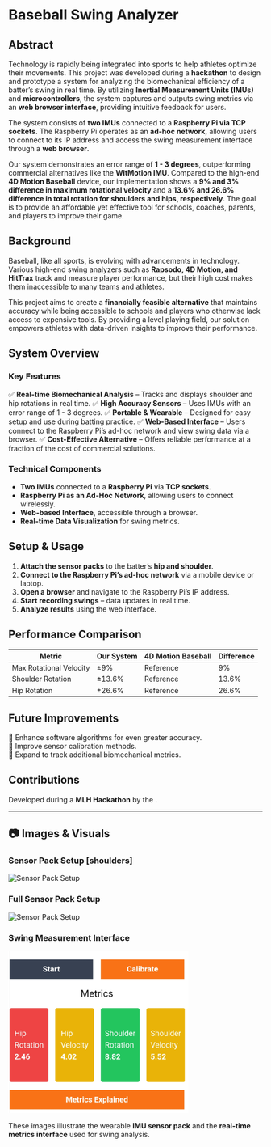 # Baseball Swing Analyzer

## Abstract
Technology is rapidly being integrated into sports to help athletes optimize their movements. This project was developed during a **hackathon** to design and prototype a system for analyzing the biomechanical efficiency of a batter’s swing in real time. By utilizing **Inertial Measurement Units (IMUs)** and **microcontrollers**, the system captures and outputs swing metrics via an **web browser interface**, providing intuitive feedback for users.

The system consists of **two IMUs** connected to a **Raspberry Pi via TCP sockets**. The Raspberry Pi operates as an **ad-hoc network**, allowing users to connect to its IP address and access the swing measurement interface through a **web browser**.

Our system demonstrates an error range of **1 - 3 degrees**, outperforming commercial alternatives like the **WitMotion IMU**. Compared to the high-end **4D Motion Baseball** device, our implementation shows a **9% and 3% difference in maximum rotational velocity** and a **13.6% and 26.6% difference in total rotation for shoulders and hips, respectively**. The goal is to provide an affordable yet effective tool for schools, coaches, parents, and players to improve their game.

## Background
Baseball, like all sports, is evolving with advancements in technology. Various high-end swing analyzers such as **Rapsodo, 4D Motion, and HitTrax** track and measure player performance, but their high cost makes them inaccessible to many teams and athletes. 

This project aims to create a **financially feasible alternative** that maintains accuracy while being accessible to schools and players who otherwise lack access to expensive tools. By providing a level playing field, our solution empowers athletes with data-driven insights to improve their performance.


## System Overview
### **Key Features**
✅ **Real-time Biomechanical Analysis** – Tracks and displays shoulder and hip rotations in real time.
✅ **High Accuracy Sensors** – Uses IMUs with an error range of 1 - 3 degrees.
✅ **Portable & Wearable** – Designed for easy setup and use during batting practice.
✅ **Web-Based Interface** – Users connect to the Raspberry Pi’s ad-hoc network and view swing data via a browser.
✅ **Cost-Effective Alternative** – Offers reliable performance at a fraction of the cost of commercial solutions.

### **Technical Components**
- **Two IMUs** connected to a **Raspberry Pi** via **TCP sockets**.
- **Raspberry Pi as an Ad-Hoc Network**, allowing users to connect wirelessly.
- **Web-based Interface**, accessible through a browser.
- **Real-time Data Visualization** for swing metrics.

## Setup & Usage
1. **Attach the sensor packs** to the batter’s **hip and shoulder**.
2. **Connect to the Raspberry Pi’s ad-hoc network** via a mobile device or laptop.
3. **Open a browser** and navigate to the Raspberry Pi’s IP address.
4. **Start recording swings** – data updates in real time.
5. **Analyze results** using the web interface.

## Performance Comparison
| Metric                     | Our System  | 4D Motion Baseball | Difference |
|----------------------------|------------|--------------------|------------|
| Max Rotational Velocity    | ±9%        | Reference          | 9%         |
| Shoulder Rotation         | ±13.6%     | Reference          | 13.6%      |
| Hip Rotation              | ±26.6%     | Reference          | 26.6%      |

## Future Improvements
🔹 Enhance software algorithms for even greater accuracy.  
🔹 Improve sensor calibration methods.  
🔹 Expand to track additional biomechanical metrics.

## Contributions
Developed during a **MLH Hackathon** by the .

---

## 📷 Images & Visuals
### Sensor Pack Setup [shoulders]
![Sensor Pack Setup](IMG_2830.png)

### Full Sensor Pack Setup
![Sensor Pack Setup](IMG_2830.png)

### Swing Measurement Interface
![Swing Measurement Metrics](Metrics%20Screenshot.png)

These images illustrate the wearable **IMU sensor pack** and the **real-time metrics interface** used for swing analysis.

